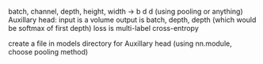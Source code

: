 batch, channel, depth, height, width -> b d d (using pooling or anything)
Auxillary head: input is a volume
                output is batch, depth, depth (which would be softmax of first depth)
                loss is multi-label cross-entropy

create a file in models directory for Auxillary head (using nn.module, choose pooling method)

